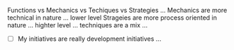 Functions vs Mechanics vs Techiques vs Strategies ...
Mechanics are more technical in nature ... lower level
Strageies are more process oriented in nature ... highter level ...
techniques are a mix ...

* [ ] My initiatives are really development initiatives ...
